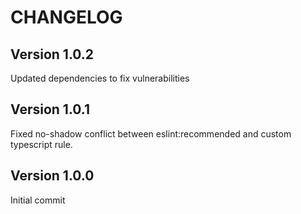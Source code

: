 # CHANGELOG

## Version 1.0.2

Updated dependencies to fix vulnerabilities

## Version 1.0.1

Fixed no-shadow conflict between eslint:recommended and custom typescript rule.

## Version 1.0.0

Initial commit
